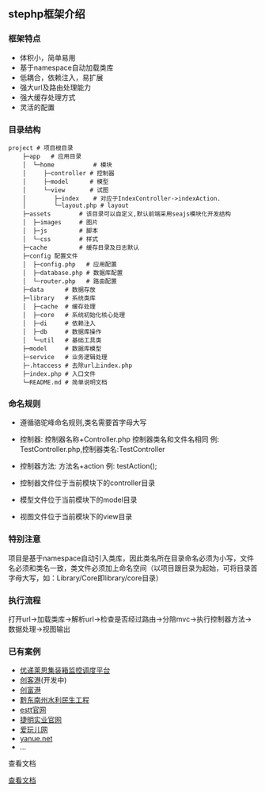 ## stephp框架介绍

### 框架特点
* 体积小，简单易用
* 基于namespace自动加载类库
* 低耦合，依赖注入，易扩展
* 强大url及路由处理能力
* 强大缓存处理方式
* 灵活的配置

### 目录结构
    project # 项目根目录
        ├─app   # 应用目录
        │  └─home           # 模块
        │     ├─controller # 控制器
        │     ├─model      # 模型
        │     └─view       # 试图
        │        ├─index    # 对应于IndexController->indexAction.
        │        └─layout.php # layout
        ├─assets        # 该目录可以自定义,默认前端采用seajs模块化开发结构
        │  ├─images     # 图片
        │  ├─js         # 脚本
        │  └─css        # 样式
        ├─cache         # 缓存目录及日志默认
        ├─config 配置文件
        │  ├─config.php   # 应用配置
        │  ├─database.php # 数据库配置
        │  └─router.php   # 路由配置
        ├─data      # 数据存放
        ├─library   # 系统类库
        │  ├─cache  # 缓存处理
        │  ├─core   # 系统初始化核心处理
        │  ├─di     # 依赖注入
        │  ├─db     # 数据库操作
        │  └─util   # 基础工具类
        ├─model     # 数据库模型
        ├─service   # 业务逻辑处理
        ├─.htaccess # 去除url上index.php
        ├─index.php # 入口文件
        └─README.md # 简单说明文档

### 命名规则
- 遵循骆驼峰命名规则,类名需要首字母大写

- 控制器: 控制器名称+Controller.php 控制器类名和文件名相同 例: TestController.php,控制器类名:TestController
- 控制器方法: 方法名+action 例: testAction();

- 控制器文件位于当前模块下的controller目录
- 模型文件位于当前模块下的model目录
- 视图文件位于当前模块下的view目录

### 特别注意
 项目是基于namespace自动引入类库，因此类名所在目录命名必须为小写，文件名必须和类名一致，类文件必须加上命名空间（以项目跟目录为起始，可将目录首字母大写，如：Library/Core即library/core目录）
 
### 执行流程
 打开url->加载类库->解析url->检查是否经过路由->分陪mvc->执行控制器方法->数据处理->视图输出


### 已有案例
* [优递莱思集装箱监控调度平台](http://jzx.estt.com.cn/)
* [创客港](http://ckg.estt.com.cn/)(开发中)
* [创富港](http://webwework.com/)
* [黔东南州水利民生工程](http://www.ygsl.gov.cn/)
* [estt官网](http://estt.com.cn/)
* [捷明实业官网](http://www.fu5.com.cn/)
* [爱玩儿网](http://aiwaer.net/)
* [yanue.net](http://yanue.net)
* ...


查看文档 

[查看文档](doc/index.md)


